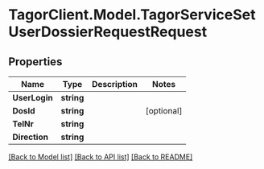 # TagorClient.Model.TagorServiceSetUserDossierRequestRequest

## Properties

Name | Type | Description | Notes
------------ | ------------- | ------------- | -------------
**UserLogin** | **string** |  | 
**DosId** | **string** |  | [optional] 
**TelNr** | **string** |  | 
**Direction** | **string** |  | 

[[Back to Model list]](../README.md#documentation-for-models) [[Back to API list]](../README.md#documentation-for-api-endpoints) [[Back to README]](../README.md)


